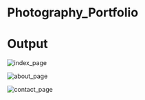 # Photography_Portfolio

# Output
![index_page](https://github.com/tass013/Photography_Portfolio/assets/136721257/d73ab8e1-4425-4211-b5d3-ddb2b1a74c9f)

![about_page](https://github.com/tass013/Photography_Portfolio/assets/136721257/c2b9c645-56ad-42a7-8eff-b4879945c7de)

![contact_page](https://github.com/tass013/Photography_Portfolio/assets/136721257/61306b13-b731-49f0-ab75-b39a8de8f9f7)
